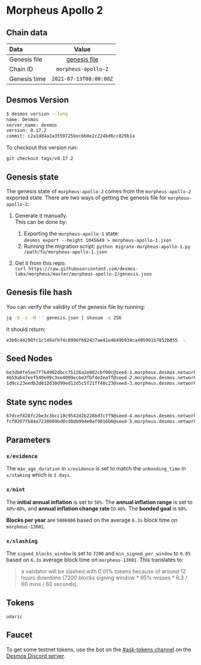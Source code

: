 # Morpheus Apollo 2

## Chain data
| Data | Value | 
| :--- | :---: |
| Genesis file |  [genesis file](genesis.json) |
| Chain ID | `morpheus-apollo-2` |
| Genesis time | `2021-07-13T08:00:00Z` |

## Desmos Version
```sh
$ desmos version --long
name: Desmos
server_name: desmos
version: 0.17.2
commit: c2a1dd4a3a3559725bec6b0e2c224bd6cc829b1a
```

To checkout this version run: 

```
git checkout tags/v0.17.2
```

## Genesis state
The genesis state of `morpheus-apollo-2` comes from the `morpheus-apollo-2` exported state. There are two ways of getting the genesis file for `morpheus-apollo-2`: 

1. Generate it manually.  
   This can be done by:   
      1. Exporting the `morpheus-apollo-1` state:  
         `desmos export --height 1045649 > morpheus-apollo-1.json`
      2. Running the migration script:
         `python migrate-morpheus-apollo-1.py /path/to/morpheus-apollo-1.json`
         
2. Get it from this repo:   
   `curl https://raw.githubusercontent.com/desmos-labs/morpheus/master/morpheus-apollo-2/genesis.json`


## Genesis file hash
You can verify the validity of the genesis file by running:

```sh
jq -S -c -M '' genesis.json | shasum -a 256
```

It should return:

```
e3b0c44298fc1c149afbf4c8996fb92427ae41e4649b934ca495991b7852b855  -
```

## Seed Nodes
```sh
be3db0fe5ee7f764902dbcc75126a2e082cbf00c@seed-1.morpheus.desmos.network:26656
4659ab47eef540e99c3ee4009ecbe3fbf4e3eaff@seed-2.morpheus.desmos.network:26656
1d9cc23eedb2d812d30d99ed12d5c5f21ff40c23@seed-3.morpheus.desmos.network:26656
```

## State sync nodes
```sh
67dcef828fc2be3c3bcc19c9542d2b228bd7cff9@seed-4.morpheus.desmos.network
fcf8207fb84a7238089bd0cd8db994e0af9016b6@seed-5.morpheus.desmos.network
```

## Parameters

### `x/evidence`
The `max_age_duration` in `x/evidence` is set to match the `unbonding_time` in `x/staking` which is `3 days`.

### `x/mint`
The **initial annual inflation** is set to `50%`. 
The **annual inflation range** is set to `40%`-`80%`, and **annual inflation change rate** to `40%`. 
The **bonded goal** is `80%`. 

**Blocks per year** are `5006000` based on the average `6.3s` block time on `morpheus-13001`.

### `x/slashing`
The `signed_blocks_window` is set to `7200` and `min_signed_per_window` to `0.05` based on `6.3s` average block time
on `morpheus-13001`. This translates to: 

> a validator will be slashed with 0.01% tokens because of around 12 hours downtime 
> (7200 blocks signing window * 95% misses * 6.3 / 60 mins / 60 seconds).

## Tokens
`udaric`

## Faucet
To get some testnet tokens, use the bot on the [#ask-tokens channel](https://discord.gg/kWPzn6PuzM) on the [Desmos Discord server](https://discord.gg/kWPzn6PuzM).
